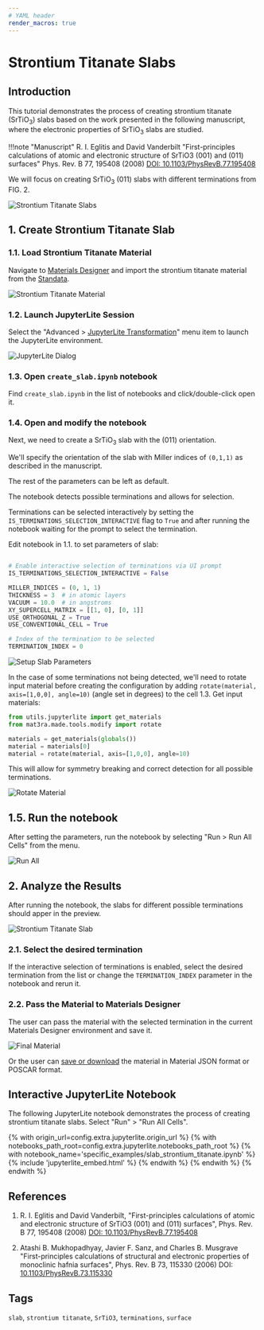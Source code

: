 ```yaml
---
# YAML header
render_macros: true
---
```


# Strontium Titanate Slabs

## Introduction

This tutorial demonstrates the process of creating strontium titanate (SrTiO<sub>3</sub>) slabs based on the work presented in the following manuscript, where the electronic properties of SrTiO<sub>3</sub> slabs are studied.


!!!note "Manuscript"
    R. I. Eglitis and David Vanderbilt
    "First-principles calculations of atomic and electronic structure of SrTiO3 (001) and (011) surfaces"
    Phys. Rev. B 77, 195408 (2008)
    [DOI: 10.1103/PhysRevB.77.195408](https://doi.org/10.1103/PhysRevB.77.195408)


We will focus on creating SrTiO<sub>3</sub> (011) slabs with different terminations from FIG. 2.

![Strontium Titanate Slabs](/images/tutorials/materials/2d_materials/slab_strontium_titanate/0-figure-from-manuscript.webp "Strontium Titanate Slabs, FIG. 2.")

## 1. Create Strontium Titanate Slab

### 1.1. Load Strontium Titanate Material

Navigate to [Materials Designer](../../../materials-designer/overview.md) and import the strontium titanate material from the [Standata](../../../materials-designer/header-menu/input-output/standata-import.md).

![Strontium Titanate Material](/images/tutorials/materials/2d_materials/slab_strontium_titanate/original-material.webp "Strontium Titanate Material")

### 1.2. Launch JupyterLite Session

Select the "Advanced > [JupyterLite Transformation](../../../materials-designer/header-menu/advanced/jupyterlite-dialog.md)" menu item to launch the JupyterLite environment.

![JupyterLite Dialog](/images/jupyterlite/md-advanced-jl.webp "JupyterLite Dialog")

### 1.3. Open `create_slab.ipynb` notebook

Find `create_slab.ipynb` in the list of notebooks and click/double-click open it.

### 1.4. Open and modify the notebook

Next, we need to create a SrTiO<sub>3</sub> slab with the (011) orientation.

We'll specify the orientation of the slab with Miller indices of `(0,1,1)` as described in the manuscript.

The rest of the parameters can be left as default.

The notebook detects possible terminations and allows for selection.

Terminations can be selected interactively by setting the `IS_TERMINATIONS_SELECTION_INTERACTIVE` flag to `True` and after running the notebook waiting for the prompt to select the termination.


Edit notebook in 1.1. to set parameters of slab:

```python

# Enable interactive selection of terminations via UI prompt
IS_TERMINATIONS_SELECTION_INTERACTIVE = False 

MILLER_INDICES = (0, 1, 1)
THICKNESS = 3  # in atomic layers
VACUUM = 10.0  # in angstroms
XY_SUPERCELL_MATRIX = [[1, 0], [0, 1]]
USE_ORTHOGONAL_Z = True
USE_CONVENTIONAL_CELL = True

# Index of the termination to be selected
TERMINATION_INDEX = 0
```

![Setup Slab Parameters](/images/tutorials/materials/2d_materials/slab_strontium_titanate/jl-setup.webp "Setup Slab Parameters")


In the case of some terminations not being detected, we'll need to rotate input material before creating the configuration by adding `rotate(material, axis=[1,0,0], angle=10)` (angle set in degrees) to the cell 1.3. Get input materials:

```python
from utils.jupyterlite import get_materials
from mat3ra.made.tools.modify import rotate

materials = get_materials(globals())
material = materials[0]
material = rotate(material, axis=[1,0,0], angle=10)
``` 

This will allow for symmetry breaking and correct detection for all possible terminations.

![Rotate Material](/images/tutorials/materials/2d_materials/slab_strontium_titanate/jl-setup-rotation.webp "Rotate Material")

## 1.5. Run the notebook

After setting the parameters, run the notebook by selecting "Run > Run All Cells" from the menu.

![Run All](/images/jupyterlite/run-all.webp "Run All")


## 2. Analyze the Results

After running the notebook, the slabs for different possible terminations should apper in the preview.

![Strontium Titanate Slab](/images/tutorials/materials/2d_materials/slab_strontium_titanate/jl-result-preview.webp "Strontium Titanate Slab")

### 2.1. Select the desired termination

If the interactive selection of terminations is enabled, select the desired termination from the list or change the `TERMINATION_INDEX` parameter in the notebook and rerun it.

### 2.2. Pass the Material to Materials Designer

The user can pass the material with the selected termination in the current Materials Designer environment and save it.

![Final Material](/images/tutorials/materials/2d_materials/slab_strontium_titanate/wave-result.webp "Strontium Titanate Slab")


Or the user can [save or download](../../../materials-designer/header-menu/input-output.md) the material in Material JSON format or POSCAR format.

## Interactive JupyterLite Notebook

The following JupyterLite notebook demonstrates the process of creating strontium titanate slabs. Select "Run" > "Run All Cells".


{% with origin_url=config.extra.jupyterlite.origin_url %}
{% with notebooks_path_root=config.extra.jupyterlite.notebooks_path_root %}
{% with notebook_name='specific_examples/slab_strontium_titanate.ipynb' %}
{% include 'jupyterlite_embed.html' %}
{% endwith %}
{% endwith %}
{% endwith %}

## References

1. R. I. Eglitis and David Vanderbilt, "First-principles calculations of atomic and electronic structure of SrTiO3 (001) and (011) surfaces", Phys. Rev. B 77, 195408 (2008) [DOI: 10.1103/PhysRevB.77.195408](https://doi.org/10.1103/PhysRevB.77.195408)

2. Atashi B. Mukhopadhyay, Javier F. Sanz, and Charles B. Musgrave "First-principles calculations of structural and electronic properties of monoclinic hafnia surfaces", Phys. Rev. B 73, 115330 (2006) DOI: [10.1103/PhysRevB.73.115330](https://doi.org/10.1103/PhysRevB.73.115330)

## Tags

`slab`, `strontium titanate`, `SrTiO3`, `terminations`, `surface`
